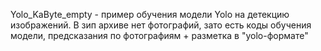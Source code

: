 Yolo_KaByte_empty - пример обучения модели Yolo на детекцию изображений. В зип архиве нет фотографий, зато есть коды обучения модели, предсказания по фотографиям + разметка в "yolo-формате"
